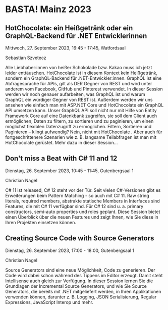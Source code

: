 # BASTA! Mainz 2023

## HotChocolate: ein Heißgetränk oder ein GraphQL-Backend für .NET Entwicklerinnen

Mittwoch, 27. September 2023, 16:45 - 17:45, Watfordsaal

Sebastian Szvetecz

Alle Liebhaber:innen von heißer Schokolade bzw. Kakao muss ich jetzt leider enttäuschen. HotChocolate ist in diesem Kontext kein Heißgetränk, sondern ein GraphQL-Backend für .NET-Entwickler:innen. GraphQL ist eine Abfragesprache für APIs, gilt als DER Gegner von REST und wird unter anderem vom Facebook, GitHub und Pinterest verwendet. In dieser Session werden wir noch genauer aufarbeiten, was GraphQL ist und warum GraphQL ein würdiger Gegner von REST ist. Außerdem werden wir uns ansehen wie einfach man mit ASP.NET Core und HotChocolate ein GraphQL API umsetzen kann. Unser GraphQL API soll nicht nur mit Hilfe von Entity Framework Core auf eine Datenkbank zugreifen, sie soll dem Client auch ermöglichen, Daten zu filtern, zu sortieren und zu paginieren, um einen möglichst flexiblen Datenzugriff zu ermöglichen. Filtern, Sortieren und Paginieren – klingt aufwendig? Nein, nicht mit HotChocolate . Aber auch für fortgeschrittenere Szenarien wie z. B. langsame Teilabfragen ist man mit HotChocolate gerüstet. Mehr dazu in dieser Session...

## Don't miss a Beat with C# 11 and 12

Dienstag, 26. September 2023, 10:45 - 11:45, Gutenbergsaal 1

Christian Nagel

C# 11 ist released, C# 12 steht vor der Tür. Seit vielen C#-Versionen gibt es Erweiterungen beim Pattern Matching - so auch mit C# 11. Raw string literals, required members, abstrakte statische Members in Interfaces sind Features, die mit C# 11 verfügbar sind. Für C# 12 sind u. a. primary constructors, semi-auto properties und roles geplant. Diese Session bietet einen Überblick über die neuen Features und zeigt Ihnen, wie Sie diese in Ihren Projekten einsetzen können.

## Creating Source Code with Source Generators

Dienstag, 26. September 2023, 17:00 - 18:00, Gutenbergsaal 1

Christian Nagel

Source Generators sind eine neue Möglichkeit, Code zu generieren. Der Code wird dabei schon während des Tippens im Editor erzeugt. Damit steht Intellisense auch gleich zur Verfügung. In dieser Session lernen Sie die Grundlagen der Incremental Source Generators, und wie Sie Source Generators, die bereits mit .NET mitgeliefert werden, in Ihren Applikationen verwenden können, darunter z. B. Logging, JSON Serialisierung, Regular Expressions, JavaScript Interop und mehr.
